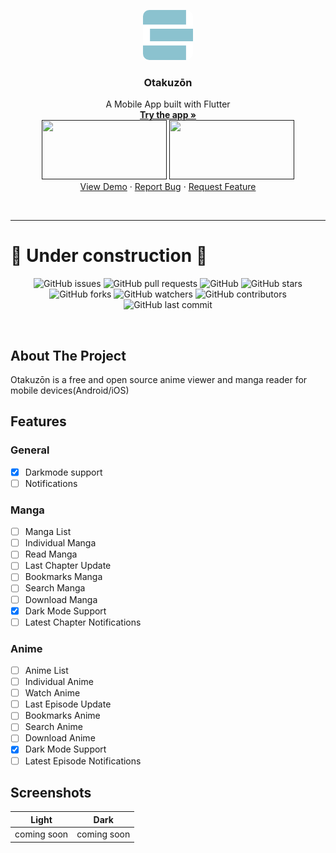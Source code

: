 <p align="center">
  
  <img style="border-radius: 10px" src="assets/images/logo.png" alt="Logo" width="80" height="80">

  <h3 align="center">Otakuzōn</h3>

  <p align="center">
    A Mobile App built with Flutter
    <br />
    <a href=""><strong>Try the app »</strong></a>
    <br />
    <a href=""><img src="https://play.google.com/intl/en_us/badges/static/images/badges/en_badge_web_generic.png" height="95" width="200"></a>
    <a href=""><img src="https://developer.apple.com/app-store/marketing/guidelines/images/badge-download-on-the-app-store.svg" height="95" width="200"></a>
    <br />
    <a href="">View Demo</a>
    ·
    <a href="https://github.com/Mastersam07/mangaKa/issues">Report Bug</a>
    ·
    <a href="https://github.com/Mastersam07/mangaKa/issues">Request Feature</a>
  </p>
</p>

<br />
<hr />

# 🚧 Under construction 🚧


<p align="center">
<img alt="GitHub issues" src="https://img.shields.io/github/issues/Mastersam07/mangaKa">
<img alt="GitHub pull requests" src="https://img.shields.io/github/issues-pr/Mastersam07/mangaKa">
<img alt="GitHub" src="https://img.shields.io/github/license/Mastersam07/mangaKa"> 
<img alt="GitHub stars" src="https://img.shields.io/github/stars/Mastersam07/mangaKa">
<img alt="GitHub forks" src="https://img.shields.io/github/forks/Mastersam07/mangaKa">
<img alt="GitHub watchers" src="https://img.shields.io/github/watchers/Mastersam07/mangaKa">
<img alt="GitHub contributors" src="https://img.shields.io/github/contributors/Mastersam07/mangaKa">
<img alt="GitHub last commit" src="https://img.shields.io/github/last-commit/Mastersam07/mangaKa">
</p>

<br />

## About The Project

Otakuzōn is a free and open source anime viewer and manga reader for mobile devices(Android/iOS)

## Features

### General
- [x] Darkmode support
- [ ] Notifications

### Manga
- [ ] Manga List 
- [ ] Individual Manga
- [ ] Read Manga
- [ ] Last Chapter Update
- [ ] Bookmarks Manga
- [ ] Search Manga
- [ ] Download Manga
- [x] Dark Mode Support
- [ ] Latest Chapter Notifications

### Anime
- [ ] Anime List
- [ ] Individual Anime
- [ ] Watch Anime
- [ ] Last Episode Update
- [ ] Bookmarks Anime
- [ ] Search Anime
- [ ] Download Anime
- [x] Dark Mode Support
- [ ] Latest Episode Notifications

## Screenshots
| Light| Dark|
|------|-------|
|coming soon|coming soon|
